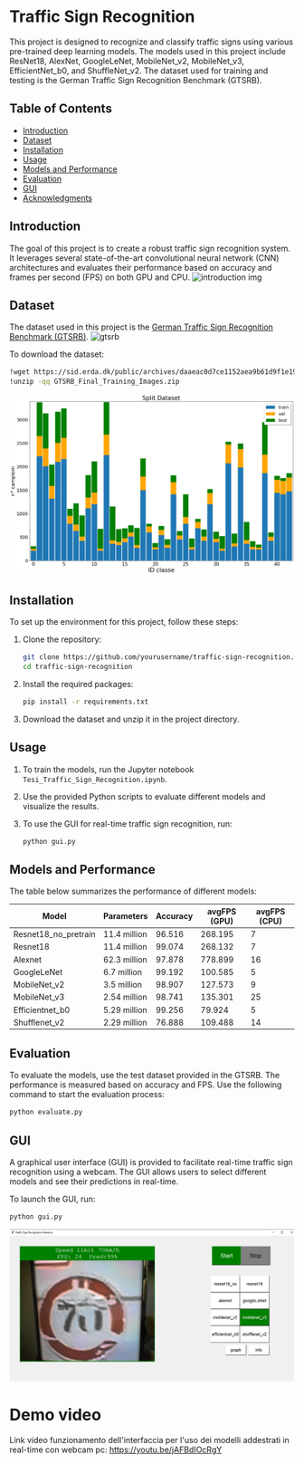 # Traffic Sign Recognition

This project is designed to recognize and classify traffic signs using various pre-trained deep learning models. The models used in this project include ResNet18, AlexNet, GoogleLeNet, MobileNet_v2, MobileNet_v3, EfficientNet_b0, and ShuffleNet_v2. The dataset used for training and testing is the German Traffic Sign Recognition Benchmark (GTSRB).

## Table of Contents

- [Introduction](#introduction)
- [Dataset](#dataset)
- [Installation](#installation)
- [Usage](#usage)
- [Models and Performance](#models-and-performance)
- [Evaluation](#evaluation)
- [GUI](#gui)
- [Acknowledgments](#acknowledgments)

## Introduction

The goal of this project is to create a robust traffic sign recognition system. It leverages several state-of-the-art convolutional neural network (CNN) architectures and evaluates their performance based on accuracy and frames per second (FPS) on both GPU and CPU.
![introduction img](https://miro.medium.com/v2/resize:fit:1400/1*e0UlsRVfTM2xw_uVWTsPVg.png)

## Dataset

The dataset used in this project is the [German Traffic Sign Recognition Benchmark (GTSRB)](https://sid.erda.dk/public/archives/daaeac0d7ce1152aea9b61d9f1e19370/GTSRB_Final_Training_Images.zip). 
![gtsrb](https://production-media.paperswithcode.com/datasets/GTSRB-0000000633-9ce3c5f6_Dki5Rsf.jpg)

To download the dataset:

```bash
!wget https://sid.erda.dk/public/archives/daaeac0d7ce1152aea9b61d9f1e19370/GTSRB_Final_Training_Images.zip
!unzip -qq GTSRB_Final_Training_Images.zip
```
![Train_Validation](src/Train-Val-Test-green-big.png)

## Installation

To set up the environment for this project, follow these steps:

1. Clone the repository:
   ```bash
   git clone https://github.com/yourusername/traffic-sign-recognition.git
   cd traffic-sign-recognition
   ```

2. Install the required packages:
   ```bash
   pip install -r requirements.txt
   ```

3. Download the dataset and unzip it in the project directory.

## Usage

1. To train the models, run the Jupyter notebook `Tesi_Traffic_Sign_Recognition.ipynb`.

2. Use the provided Python scripts to evaluate different models and visualize the results.

3. To use the GUI for real-time traffic sign recognition, run:
   ```bash
   python gui.py
   ```

## Models and Performance

The table below summarizes the performance of different models:

| Model             | Parameters    | Accuracy | avgFPS (GPU) | avgFPS (CPU) |
|-------------------|---------------|----------|--------------|--------------|
| Resnet18_no_pretrain | 11.4 million | 96.516   | 268.195      | 7            |
| Resnet18          | 11.4 million  | 99.074   | 268.132      | 7            |
| Alexnet           | 62.3 million  | 97.878   | 778.899      | 16           |
| GoogleLeNet       | 6.7 million   | 99.192   | 100.585      | 5            |
| MobileNet_v2      | 3.5 million   | 98.907   | 127.573      | 9            |
| MobileNet_v3      | 2.54 million  | 98.741   | 135.301      | 25           |
| Efficientnet_b0   | 5.29 million  | 99.256   | 79.924       | 5            |
| Shufflenet_v2     | 2.29 million  | 76.888   | 109.488      | 14           |

## Evaluation

To evaluate the models, use the test dataset provided in the GTSRB. The performance is measured based on accuracy and FPS. Use the following command to start the evaluation process:

```python
python evaluate.py
```

## GUI

A graphical user interface (GUI) is provided to facilitate real-time traffic sign recognition using a webcam. The GUI allows users to select different models and see their predictions in real-time.

To launch the GUI, run:

```bash
python gui.py
```
![GUI](src/esempio-GUI.png)

# Demo video
Link video funzionamento dell'interfaccia per l'uso dei modelli addestrati in real-time con webcam pc: https://youtu.be/jAFBdIOcRgY

